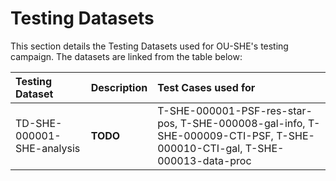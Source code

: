 # Testing Datasets

This section details the Testing Datasets used for OU-SHE's testing campaign. The datasets are linked from the table below:

|  **Testing Dataset**       | **Description**                                                       | **Test Cases used for** |
| :------------------------- | :-------------------------------------------------------------------- | :---------------------- |
| TD-SHE-000001-SHE-analysis | **TODO** | T-SHE-000001-PSF-res-star-pos, T-SHE-000008-gal-info, T-SHE-000009-CTI-PSF, T-SHE-000010-CTI-gal, T-SHE-000013-data-proc | 
